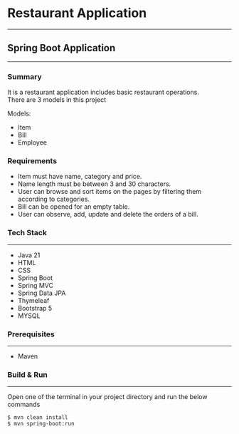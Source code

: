 # Restaurant Application
---

## Spring Boot Application
---

### Summary
It is a restaurant application includes basic restaurant operations.<br/>
There are 3 models in this project

Models:
- Item
- Bill
- Employee

### Requirements
- Item must have name, category and price.
- Name length must be between 3 and 30 characters.
- User can browse and sort items on the pages by filtering them according to categories.
- Bill can be opened for an empty table.
- User can observe, add, update and delete the orders of a bill.

### Tech Stack
---
- Java 21
- HTML
- CSS
- Spring Boot
- Spring MVC
- Spring Data JPA
- Thymeleaf
- Bootstrap 5
- MYSQL

### Prerequisites
---
- Maven

### Build & Run
---
Open one of the terminal in your project directory and run the below commands

```
$ mvn clean install
$ mvn spring-boot:run
```
